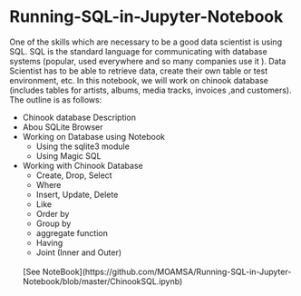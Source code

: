 # Running-SQL-in-Jupyter-Notebook
One of the skills which are necessary to be a good data scientist is using SQL. SQL is the standard language for communicating with database systems (popular, used everywhere and so many companies use it ). Data Scientist has to be able to retrieve data, create their own table or test environment, etc. 
In this notebook, we will work on chinook database (includes tables for artists, albums, media tracks, invoices ,and customers).
The outline is as follows:
* Chinook database Description
* Abou SQLite Browser
* Working on Database using Notebook
  * Using the sqlite3 module
  * Using Magic SQL
* Working with Chinook Database 
  * Create, Drop, Select
  * Where 
  * Insert, Update, Delete
  * Like
  * Order by
  * Group by
  *  aggregate function
  * Having
  * Joint (Inner and Outer)
  <br>
  [See NoteBook](https://github.com/MOAMSA/Running-SQL-in-Jupyter-Notebook/blob/master/ChinookSQL.ipynb)
  
